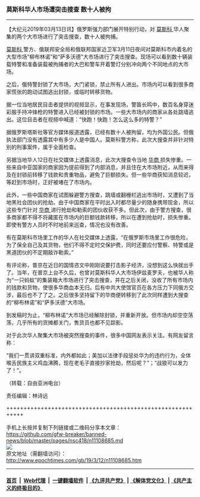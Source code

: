 ### 莫斯科华人市场遭突击搜查 数十人被拘
------------------------

<p>
 【大纪元2019年03月13日讯】俄罗斯强力部门展开特别行动，对
 <a href="http://www.epochtimes.com/gb/tag/%E8%8E%AB%E6%96%AF%E7%A7%91.html">
  莫斯科
 </a>
 华人聚集的两个大市场进行了突击搜查，数十人被拘捕。
</p>
<div id="storytext">
 <p dir="ltr">
  <a href="http://www.epochtimes.com/gb/tag/%E8%8E%AB%E6%96%AF%E7%A7%91.html">
   莫斯科
  </a>
  警方、俄联邦安全局和俄联邦国家近卫军3月11日夜间对莫斯科市内着名的大型市场“柳布林诺”和“萨多沃德”大市场进行了突击搜查。现场可以看到数十辆装载特警和准备装载被拘捕者的大巴和警车开着警灯分别冲向两个不同地点的大市场。
 </p>
 <p dir="ltr">
  之后，俄特警封锁了大市场，大门紧锁，禁止所有人进出。市场内可以看到很多商家慌张的跑动试图逃出封锁，或临时转移货物。
 </p>
 <p dir="ltr">
  据一位当地居民目击者提供的视频显示，在事发现场，警笛长鸣中，数百名身穿迷彩服手持冲锋枪的特警进入已经被封锁的市场。一些大市场内的商家从各处跳墙逃出。这位目击者在视频中喊道：“快跑！快跑！怎么这么多的特警？”
 </p>
 <p dir="ltr">
  据俄罗斯塔斯社等官方媒体报道透露，已经有数十人被拘留，均为外国公民。但俄执法部门没有透露其中有多少人是中国人。莫斯科警方称，此次大搜查并非针对特别的刑事案件，属于全面检查。
 </p>
 <p dir="ltr">
  另据当地华人12日在社交媒体上透露消息，此次大搜查令当地
  <a href="http://www.epochtimes.com/gb/tag/%E5%8D%8E%E5%95%86.html">
   华商
  </a>
  损失惨重。一些来自中亚国家的商家因为提前得到了内部消息，并且住在大市场附近，从而来得及在封锁前转移了钱款和贵重物品，避免了巨额损失。但一些华商获知消息较迟，等赶到市场时，正好被堵在了市场内。
 </p>
 <p dir="ltr">
  此外，一些中国商家在试图躲避警方搜查，跳墙或翻栅栏逃出市场时，又遭到了当地黑社会团伙的抢劫。由于中国商家在平时出入时都尽量少的随身携带现金，所以这些专门针对
  <a href="http://www.epochtimes.com/gb/tag/%E5%8D%8E%E5%95%86.html">
   华商
  </a>
  进行抢劫和勒索的团伙收获不多。但此次，由于警方搜查，很多商家都不得不将藏匿在市场内的巨额钱款转移，所以在遭到抢劫时，损失惨重。即使有警方人员时不时地前来巡查，情况也没有改善。
 </p>
 <p dir="ltr">
  有在莫斯科市场里工作的华人在社交媒体上透露，“在俄罗斯市场里工作很危险，为了保全自己及其货物，他们不得不定时交保护费，同时还要应付警察、特警或是黑道团伙的不定期敲诈勒索。”
 </p>
 <p dir="ltr">
  有评论称，普京在近日的国情咨文中刚刚说要打击影子经济，没想到这么快就出手了。当年，在普京上台不久后，也曾对莫斯科华人大市场伊兹麦罗夫，也被华人称为“一只蚂蚁”的集装箱大市场进行了突击搜查，并在之后关闭，没收了所有市场内的钱款和货物，使很多华商血本无归。后有中共大使馆官员在各方压力下同俄方交涉，最后也不了了之。之后很多坚持留下的华商便转移到了此次同样遭到大搜查的“柳布林诺”和“萨多沃德”大市场。
 </p>
 <p dir="ltr">
  到发稿时为止，“柳布林诺”大市场已经解除封锁，并重新开放。但市场内却空空荡荡，几乎所有的货摊都关门，售货员也都不见踪影。
 </p>
 <p dir="ltr">
  对于此次华人聚集大市场被突然搜查的事件，很多中国网友表示关注。有网友留言称：
 </p>
 <p dir="ltr">
  “我们一贯讲双重标准，内外都如此；美加以法律手段惩处华为的违约行为，全体喉舌民族主义鸡血沸腾，现在老毛子直接抄家抢劫，然后呢？”；“战狼可以发力了！”。
 </p>
 <p dir="ltr">
  （转载：自由亚洲电台）
 </p>
 <p dir="ltr">
  责任编辑：林诗远
 </p>
</div>

+++++++++++++++++++++++++++++++++++++++++++++++++++++++++++<br/><br/>
手机上长按并复制下列链接或二维码分享本文章：<br/>
https://github.com/gfw-breaker/banned-news/blob/master/pages/nsc418/n11108685.md <br/>
<a href='https://github.com/gfw-breaker/banned-news/blob/master/pages/nsc418/n11108685.md'><img src='https://github.com/gfw-breaker/banned-news/blob/master/pages/nsc418/n11108685.md.png'/></a> <br/>
原文地址（需翻墙访问）：http://www.epochtimes.com/gb/19/3/12/n11108685.htm


------------------------
#### [首页](https://github.com/gfw-breaker/banned-news/blob/master/README.md) &nbsp;|&nbsp; [Web代理](https://github.com/labour-camp/helloworld) &nbsp;|&nbsp; [一键翻墙软件](https://github.com/gfw-breaker/nogfw/blob/master/README.md) &nbsp;| [《九评共产党》](https://github.com/gfw-breaker/9ping.md/blob/master/README.md#九评之一评共产党是什么) | [《解体党文化》](https://github.com/gfw-breaker/jtdwh.md/blob/master/README.md) | [《共产主义的终极目的》](https://github.com/gfw-breaker/gczydzjmd.md/blob/master/README.md)

